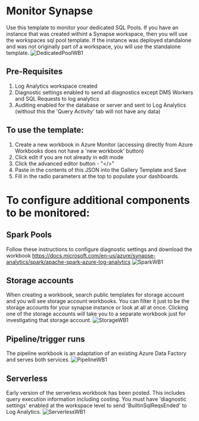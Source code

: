 # Monitor Synapse
Use this template to monitor your dedicated SQL Pools. 
If you have an instance that was created withint a Synapse workspace, then you will use the workspaces sql pool template. 
If the instance was deployed standalone and was not originally part of a workspace, you will use the standalone template.
![DedicatedPoolWB1](/Collateral/Screenshots/DedicatedPoolWB1.png)

## Pre-Requisites
1. Log Analytics workspace created
2. Diagnostic settings enabled to send all diagnostics except DMS Workers and SQL Requests to log analytics
3. Auditing enabled for the database or server and sent to Log Analytics (without this the 'Query Activity' tab will not have any data)

## To use the template:
1. Create a new workbook in Azure Monitor (accessing directly from Azure Workbooks does not have a 'new workbook' button)
2. Click edit if you are not already in edit mode
3. Click the advanced editor button - "</>"
4. Paste in the contents of this JSON into the Gallery Template and Save
5. Fill in the radio parameters at the top to populate your dashboards.

# To configure additional components to be monitored: 

## Spark Pools
Follow these instructions to configure diagnostic settings and download the workbook https://docs.microsoft.com/en-us/azure/synapse-analytics/spark/apache-spark-azure-log-analytics
![SparkWB1](/Collateral/Screenshots/SparkWB1.png)

## Storage accounts
When creating a workbook, search public templates for storage account and you will see storage account workbooks. You can filter it just to be the storage accounts for your synapse instance or look at all at once. Clicking one of the storage accounts will take you to a separate workbook just for investigating that storage account. 
![StorageWB1](/Collateral/Screenshots/StorageAccountOverviewScreenshot_WB2.png)

## Pipeline/trigger runs
The pipeline workbook is an adaptation of an existing Azure Data Factory and serves both services. 
![PipelineWB1](/Collateral/Screenshots/SynapsePipelineWorkbook1.png)

## Serverless
Early version of the serverless workbook has been posted. This includes query execution information including costing. You must have 'diagnostic settings' enabled at the workspace level to send 'BuiltinSqlReqsEnded' to Log Analytics. 
![ServerlessWB1](/Collateral/Screenshots/ServerlessWB2.png)
